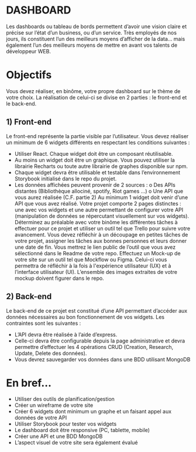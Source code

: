 # DASHBOARD

Les dashboards ou tableau de bords permettent d’avoir une vision claire et précise
sur l’état d’un business, ou d’un service.
Très employés de nos jours, ils constituent l’un des meilleurs moyens d’afficher de la
data… mais également l’un des meilleurs moyens de mettre en avant vos talents de
développeur WEB.

# Objectifs
Vous devez réaliser, en binôme, votre propre dashboard sur le thème de votre choix.
La réalisation de celui-ci se divise en 2 parties : le front-end et le back-end.

## 1) Front-end
Le front-end représente la partie visible par l’utilisateur.
Vous devez réaliser un minimum de 6 widgets différents en respectant les conditions
suivantes :
- Utiliser React. Chaque widget doit être un composant réutilisable.
- Au moins un widget doit être un graphique. Vous pouvez utiliser la librairie
Recharts ou toute autre librairie de graphes disponible sur npm.
- Chaque widget devra être utilisable et testable dans l’environnement
Storybook initialisé dans le repo du projet.
- Les données affichées peuvent provenir de 2 sources :
o Des APIs distantes (Bibliothèque allociné, spotify, Riot games …)
o Une API que vous aurez réalisée (C.F. partie 2)
Au minimum 1 widget doit venir d’une API que vous avez réalisé.
Votre projet comporte 2 pages distinctes : une avec vos widgets et une autre
permettant de configurer votre API (manipulation de données se répercutant
visuellement sur vos widgets).
Déterminez au préalable avec votre binôme les différentes tâches à effectuer pour ce
projet et utiliser un outil tel que Trello pour suivre votre avancement.
Vous devez réfléchir à un découpage en petites tâches de votre projet, assigner les
tâches aux bonnes personnes et leurs donner une date de fin.
Vous mettrez le lien public de l’outil que vous avez sélectionné dans le Readme de
votre repo.
Effectuez un Mock-up de votre site sur un outil tel que Mockflow ou Figma.
Celui-ci vous permettra de réfléchir à la fois à l'expérience utilisateur (UX) et à
l’interface utilisateur (UI).
L’ensemble des images extraites de votre mockup doivent figurer dans le repo.

## 2) Back-end
Le back-end de ce projet est constitué d’une API permettant d’accéder aux données
nécessaires au bon fonctionnement de vos widgets.
Les contraintes sont les suivantes :
- L’API devra être réalisée à l’aide d’express.
- Celle-ci devra être configurable depuis la page administrative et devra
permettre d’effectuer les 4 opérations CRUD (Creation, Research, Update,
Delete des données).
- Vous devrez sauvegarder vos données dans une BDD utilisant MongoDB

# En bref…
- Utiliser des outils de planification/gestion
- Créer un wireframe de votre site
- Créer 6 widgets dont minimum un graphe et un faisant appel aux données de votre API
- Utiliser Storybook pour tester vos widgets
- Le dashboard doit être responsive (PC, tablette, mobile)
- Créer une API et une BDD MongoDB
- L’aspect visuel de votre site sera également évalué
